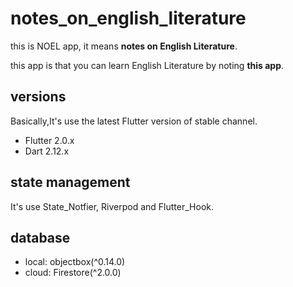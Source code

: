 # notes_on_english_literature

this is NOEL app, it means **notes on English Literature**.

this app is that you can learn English Literature by noting **this app**.

## versions

Basically,It's use the latest Flutter version of stable channel.

- Flutter 2.0.x
- Dart 2.12.x

## state management

It's use State_Notfier, Riverpod and Flutter_Hook.

## database

- local: objectbox(^0.14.0)
- cloud: Firestore(^2.0.0)